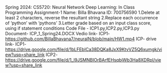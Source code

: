 Spring 2024: CS5720: Neural Network Deep Learning: In Class Programming Assignment-1
Name: Billa Bhavana ID: 700756590
1.Delete at least 2 characters, reverse the resultant string
2.Replace each occurrence of ‘python’ with ‘pythons’
3.Letter grade based on an input class score, using if statement conditions
Code File - ICP1.py,ICP2.py,ICP3.py Document- ICP_1_Spring24.DOCX
Vedio link- 
ICP1-https://github.com/BillaBhavana7/neuralN/blob/main/HW1.mp4
ICP-
drive link-
ICP1-https://drive.google.com/file/d/1bLFEbICa38DQKa8JxX9KtvVZ5Q6xumgk/view?usp=share_link
ICP2-https://drive.google.com/file/d/1_l9JSMNBIOrBArfEHsqbjWb3Ha8XDRpI/view?usp=share_link
